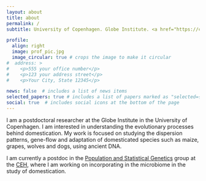 ```yaml
---
layout: about
title: about
permalink: /
subtitle: University of Copenhagen. Globe Institute. <a href="https://ceh.ku.dk/">Center for Evolutionary Hologenomics</a>.

profile:
  align: right
  image: prof_pic.jpg
  image_circular: true # crops the image to make it circular
#  address: >
#    <p>555 your office number</p>
#    <p>123 your address street</p>
#    <p>Your City, State 12345</p>

news: false  # includes a list of news items
selected_papers: true # includes a list of papers marked as "selected={true}"
social: true  # includes social icons at the bottom of the page
---
```


I am a postdoctoral researcher at the Globe Institute in the University of Copenhagen. I am interested in understanding the evolutionary processes behind domestication. My work is focused on studying the dispersion patterns, gene-flow and adaptation of domesticated species such as maize, grapes, wolves and dogs, using ancient DNA.

I am currently a postdoc in the <a href="https://globe.ku.dk/research/hologenomics/gopalakrishnan-group/">Population and Statistical Genetics</a> group at the <a href="https://ceh.ku.dk/">CEH</a>, where I am working on incorporating in the microbiome in the study of domestication.
